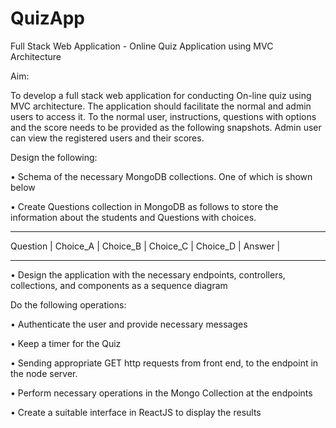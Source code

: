 # QuizApp
Full Stack Web Application - Online Quiz Application using MVC Architecture 

Aim:

   To develop a full stack web application for conducting On-line quiz using MVC architecture. The application should facilitate the normal and admin users to access it.  To the normal user, instructions, questions with options and the score needs to be provided as the following snapshots. Admin user can view the registered users and their scores. 

Design the following:

•	Schema of the necessary MongoDB collections. One of which is shown below

• Create Questions collection in MongoDB as follows to store the information about the students and Questions with choices.

____________________________________________________________________
Question |	Choice_A |	Choice_B |	Choice_C |	Choice_D |	Answer |
____________________________________________________________________


•	Design the application with the necessary endpoints, controllers, collections, and components as a sequence diagram

Do the following operations:

•	Authenticate the user and provide necessary messages

•	Keep a timer for the Quiz

•	Sending appropriate GET http requests from front end, to the endpoint in the node server.

•	Perform necessary operations in the Mongo Collection at the endpoints

•	Create a suitable interface in ReactJS to display the results
